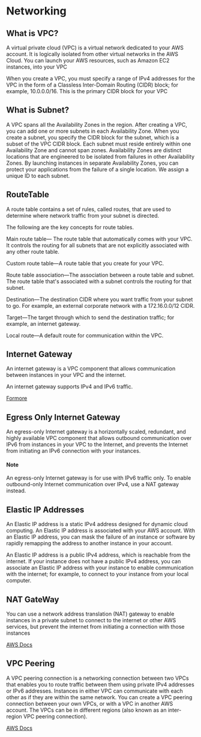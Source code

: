 # Networking

## What is VPC?
A virtual private cloud (VPC) is a virtual network dedicated to your AWS account. It is logically isolated from other virtual networks in the AWS Cloud. You can launch your AWS resources, such as Amazon EC2 instances, into your VPC

When you create a VPC, you must specify a range of IPv4 addresses for the VPC in the form of a Classless Inter-Domain Routing (CIDR) block; for example, 10.0.0.0/16. This is the primary CIDR block for your VPC

## What is Subnet?
A VPC spans all the Availability Zones in the region. After creating a VPC, you can add one or more subnets in each Availability Zone. When you create a subnet, you specify the CIDR block for the subnet, which is a subset of the VPC CIDR block. Each subnet must reside entirely within one Availability Zone and cannot span zones. Availability Zones are distinct locations that are engineered to be isolated from failures in other Availability Zones. By launching instances in separate Availability Zones, you can protect your applications from the failure of a single location. We assign a unique ID to each subnet.

## RouteTable
A route table contains a set of rules, called routes, that are used to determine where network traffic from your subnet is directed.

The following are the key concepts for route tables.

Main route table—
The route table that automatically comes with your VPC. It controls the routing for all subnets that are not explicitly associated with any other route table.

Custom route table—A route table that you create for your VPC.

Route table association—The association between a route table and subnet. The route table that's associated with a subnet controls the routing for that subnet.

Destination—The destination CIDR where you want traffic from your subnet to go. For example, an external corporate network with a 172.16.0.0/12 CIDR.

Target—The target through which to send the destination traffic; for example, an internet gateway.

Local route—A default route for communication within the VPC.

## Internet Gateway

An internet gateway is a  VPC component that allows communication between instances in your VPC and the internet.

An internet gateway supports IPv4 and IPv6 traffic.

[Formore](https://docs.aws.amazon.com/vpc/latest/userguide/VPC_Internet_Gateway.html)

## Egress Only Internet Gateway

An egress-only Internet gateway is a horizontally scaled, redundant, and highly available VPC component that allows outbound communication over IPv6 from instances in your VPC to the Internet, and prevents the Internet from initiating an IPv6 connection with your instances.

#### Note
An egress-only Internet gateway is for use with IPv6 traffic only. To enable outbound-only Internet communication over IPv4, use a NAT gateway instead.

## Elastic IP Addresses
An Elastic IP address is a static IPv4 address designed for dynamic cloud computing. An Elastic IP address is associated with your AWS account. With an Elastic IP address, you can mask the failure of an instance or software by rapidly remapping the address to another instance in your account.

An Elastic IP address is a public IPv4 address, which is reachable from the internet. If your instance does not have a public IPv4 address, you can associate an Elastic IP address with your instance to enable communication with the internet; for example, to connect to your instance from your local computer.

## NAT GateWay
You can use a network address translation (NAT) gateway to enable instances in a private subnet to connect to the internet or other AWS services, but prevent the internet from initiating a connection with those instances

[AWS Docs](https://docs.aws.amazon.com/vpc/latest/userguide/vpc-nat-gateway.html)

## VPC Peering

A VPC peering connection is a networking connection between two VPCs that enables you to route traffic between them using private IPv4 addresses or IPv6 addresses. Instances in either VPC can communicate with each other as if they are within the same network. You can create a VPC peering connection between your own VPCs, or with a VPC in another AWS account. The VPCs can be in different regions (also known as an inter-region VPC peering connection).

[AWS Docs](https://docs.aws.amazon.com/vpc/latest/peering/create-vpc-peering-connection.html)